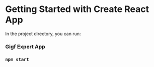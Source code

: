 # Getting Started with Create React App

In the project directory, you can run:

### Gigf Expert App

### `npm start`